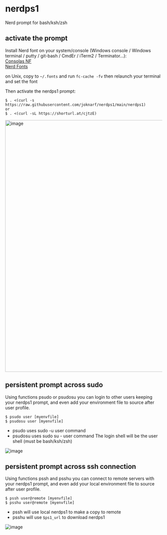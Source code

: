 # nerdps1
Nerd prompt for bash/ksh/zsh

## activate the prompt

Install Nerd font on your system/console (Windows console / Windows terminal / putty / git-bash / CmdEr / iTerm2 / Terminator...):  
[Consolas NF](https://github.com/wclr/my-nerd-fonts/raw/master/Consolas%20NF/Consolas%20Nerd%20Font%20Complete%20Mono%20Windows%20Compatible.ttf)  
[Nerd Fonts](https://www.nerdfonts.com/)

on Unix, copy to `~/.fonts` and run `fc-cache -fv` then relaunch your terminal and set the font

Then activate the nerdps1 prompt:
```shell
$ . <(curl -s https://raw.githubusercontent.com/joknarf/nerdps1/main/nerdps1)
or
$ . <(curl -sL https://shorturl.at/cjtzE)
```

<img width="804" alt="image" src="https://user-images.githubusercontent.com/10117818/236626851-eb236c7d-0756-48c6-b2f2-cb42de60b398.png">

## persistent prompt across sudo

Using functions psudo or psudosu you can login to other users keeping your nerdps1 prompt, and even add your environment file to source after user profile.
```shell
$ psudo user [myenvfile]
$ psudosu user [myenvfile]
```
* psudo uses sudo -u user command
* psudosu uses sudo su - user command
The login shell will be the user shell (must be bash/ksh/zsh)

![image](https://user-images.githubusercontent.com/10117818/236661556-becd0184-4cb1-4b14-ab6c-5fc5c2f16f2e.png)

## persistent prompt across ssh connection

Using functions pssh and psshu you can connect to remote servers with your nerdps1 prompt, and even add your local environment file to source after user profile.
```shell
$ pssh user@remote [myenvfile]
$ psshu user@remote [myenvfile]
```
* pssh will use local nerdps1 to make a copy to remote
* psshu will use `$ps1_url` to download nerdps1

![image](https://user-images.githubusercontent.com/10117818/236662496-00aafc19-a253-4a2d-a356-df900b28324c.png)